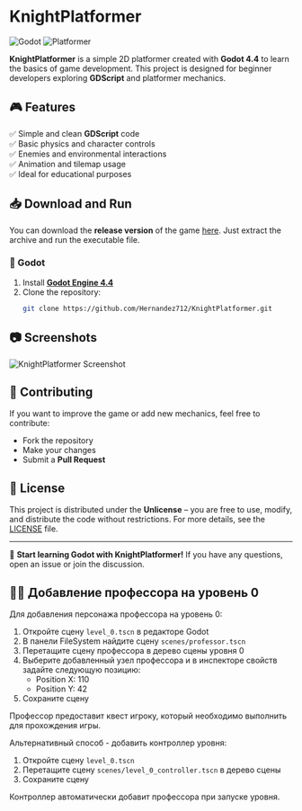 # KnightPlatformer

![Godot](https://img.shields.io/badge/Godot-4.4-blue?style=for-the-badge) ![Platformer](https://img.shields.io/badge/Genre-Platformer-green?style=for-the-badge)

**KnightPlatformer** is a simple 2D platformer created with **Godot 4.4** to learn the basics of game development. This project is designed for beginner developers exploring **GDScript** and platformer mechanics.

## 🎮 Features
✅ Simple and clean **GDScript** code  
✅ Basic physics and character controls  
✅ Enemies and environmental interactions  
✅ Animation and tilemap usage  
✅ Ideal for educational purposes  

## 📥 Download and Run
You can download the **release version** of the game [here](https://github.com/Hernandez712/KnightPlatformer/releases/tag/Build). Just extract the archive and run the executable file.

### 🔧 Godot
1. Install **[Godot Engine 4.4](https://godotengine.org/download)**
2. Clone the repository:
   ```sh
   git clone https://github.com/Hernandez712/KnightPlatformer.git
   ```

## 📷 Screenshots
![KnightPlatformer Screenshot](https://github.com/Hernandez712/KnightPlatformer/blob/main/Screenshot.png)

## 🤝 Contributing
If you want to improve the game or add new mechanics, feel free to contribute:
- Fork the repository
- Make your changes
- Submit a **Pull Request**

## 📜 License
This project is distributed under the **Unlicense** – you are free to use, modify, and distribute the code without restrictions. For more details, see the [LICENSE](https://unlicense.org/) file.

---
🚀 **Start learning Godot with KnightPlatformer!** If you have any questions, open an issue or join the discussion.

## 👨‍🔬 Добавление профессора на уровень 0
Для добавления персонажа профессора на уровень 0:

1. Откройте сцену `level_0.tscn` в редакторе Godot
2. В панели FileSystem найдите сцену `scenes/professor.tscn` 
3. Перетащите сцену профессора в дерево сцены уровня 0
4. Выберите добавленный узел профессора и в инспекторе свойств задайте следующую позицию:
   - Position X: 110
   - Position Y: 42
5. Сохраните сцену

Профессор предоставит квест игроку, который необходимо выполнить для прохождения игры.

Альтернативный способ - добавить контроллер уровня:

1. Откройте сцену `level_0.tscn`
2. Перетащите сцену `scenes/level_0_controller.tscn` в дерево сцены
3. Сохраните сцену

Контроллер автоматически добавит профессора при запуске уровня.

